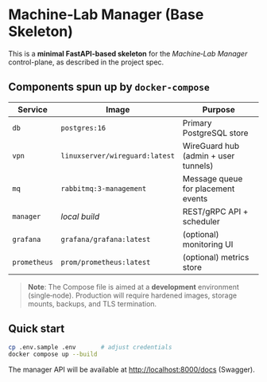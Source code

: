 # Machine‑Lab Manager (Base Skeleton)

This is a **minimal FastAPI-based skeleton** for the *Machine‑Lab Manager* control-plane, as described in the project spec.

## Components spun up by `docker-compose`

| Service | Image | Purpose |
|---------|-------|---------|
| `db` | `postgres:16` | Primary PostgreSQL store |
| `vpn` | `linuxserver/wireguard:latest` | WireGuard hub (admin + user tunnels) |
| `mq` | `rabbitmq:3-management` | Message queue for placement events |
| `manager` | *local build* | REST/gRPC API + scheduler |
| `grafana` | `grafana/grafana:latest` | (optional) monitoring UI |
| `prometheus` | `prom/prometheus:latest` | (optional) metrics store |

> **Note**: The Compose file is aimed at a **development** environment (single‑node). Production will require hardened images, storage mounts, backups, and TLS termination.

## Quick start

```bash
cp .env.sample .env       # adjust credentials
docker compose up --build
```

The manager API will be available at <http://localhost:8000/docs> (Swagger).
